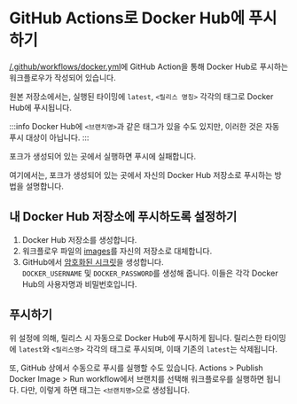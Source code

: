 # GitHub Actions로 Docker Hub에 푸시하기

[/.github/workflows/docker.yml](https://github.com/misskey-dev/misskey/blob/develop/.github/workflows/docker.yml)에 GitHub Action을 통해 Docker Hub로 푸시하는 워크플로우가 작성되어 있습니다.

원본 저장소에서는, 실행된 타이밍에 `latest`, `<릴리스 명칭>` 각각의 태그로 Docker Hub에 푸시됩니다.

:::info
Docker Hub에 `<브랜치명>`과 같은 태그가 있을 수도 있지만, 이러한 것은 자동 푸시 대상이 아닙니다.
:::

포크가 생성되어 있는 곳에서 실행하면 푸시에 실패합니다.

여기에서는, 포크가 생성되어 있는 곳에서 자신의 Docker Hub 저장소로 푸시하는 방법을 설명합니다.

## 내 Docker Hub 저장소에 푸시하도록 설정하기
1. Docker Hub 저장소를 생성합니다.
2. 워크플로우 파일의 [images](https://github.com/misskey-dev/misskey/blob/develop/.github/workflows/docker.yml#L25)를 자신의 저장소로 대체합니다.
3. GitHub에서 [암호화된 시크릿](https://docs.github.com/ko/actions/reference/encrypted-secrets#creating-encrypted-secrets-for-a-repository)을 생성합니다.  
`DOCKER_USERNAME` 및 `DOCKER_PASSWORD`를 생성해 줍니다. 이들은 각각 Docker Hub의 사용자명과 비밀번호입니다.

## 푸시하기
위 설정에 의해, 릴리스 시 자동으로 Docker Hub에 푸시하게 됩니다.
릴리스한 타이밍에 `latest`와 `<릴리스명>` 각각의 태그로 푸시되며, 이때 기존의 `latest`는 삭제됩니다.

또, GitHub 상에서 수동으로 푸시를 실행할 수도 있습니다.
Actions > Publish Docker Image > Run workflow에서 브랜치를 선택해 워크플로우를 실행하면 됩니다.
다만, 이렇게 하면 태그는 `<브랜치명>`으로 생성됩니다.
